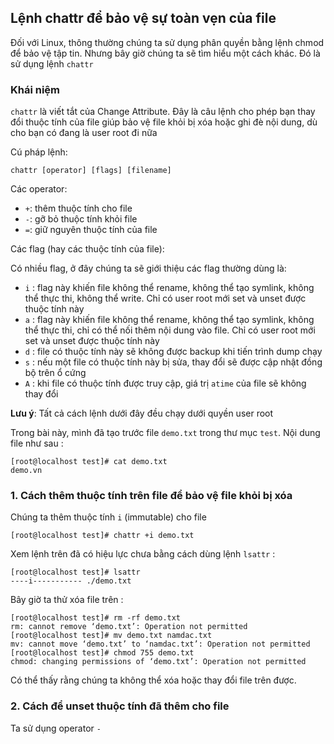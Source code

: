 ## Lệnh chattr để bảo vệ sự toàn vẹn của file
Đối với Linux, thông thường chúng ta sử dụng phân quyền bằng lệnh chmod để bảo vệ tập tin. Nhưng bây giờ chúng ta sẽ tìm hiểu một cách khác. Đó là sử dụng lệnh `chattr`

### Khái niệm
`chattr` là viết tắt của Change Attribute. Đây là câu lệnh cho phép bạn thay đổi thuộc tính của file giúp bảo vệ file khỏi bị xóa hoặc ghi đè nội dung, dù cho bạn có đang là user root đi nữa

Cú pháp lệnh:

 `chattr [operator] [flags] [filename]`

Các operator:
 
 * `+`: thêm thuộc tính cho file
 * `-`: gỡ bỏ thuộc tính khỏi file
 * `=`: giữ nguyên thuộc tính của file

Các flag (hay các thuộc tính của file):

Có nhiều flag, ở đây chúng ta sẽ giới thiệu các flag thường dùng là:
  * `i` : flag này khiến file không thể rename, không thể tạo symlink, không thể thực thi, không thể write. Chỉ có user root mới set và unset được thuộc tính này
  * `a` : flag này khiến file không thể rename, không thể tạo symlink, không thể thực thi, chỉ có thể nối thêm nội dung vào file. Chỉ có user root mới set và unset được thuộc tính này
  * `d` : file có thuộc tính này sẽ không được backup khi tiến trình dump chạy
  * `s` : nếu một file có thuộc tính này bị sửa, thay đổi sẽ được cập nhật đồng bộ trên ổ cứng
  * `A` : khi file có thuộc tính được truy cập, giá trị `atime` của file sẽ không thay đổi

**Lưu ý**: Tất cả cách lệnh dưới đây đều chạy dưới quyền user root

Trong bài này, mình đã tạo trước file `demo.txt` trong thư mục `test`. Nội dung file như sau :
```
[root@localhost test]# cat demo.txt
demo.vn
```

### 1. Cách thêm thuộc tính trên file để bảo vệ file khỏi bị xóa
Chúng ta thêm thuộc tính `i` (immutable) cho file

```
[root@localhost test]# chattr +i demo.txt
```

Xem lệnh trên đã có hiệu lực chưa bằng cách dùng lệnh `lsattr` :
```
[root@localhost test]# lsattr
----i----------- ./demo.txt
```

Bây giờ ta thử xóa file trên :
```
[root@localhost test]# rm -rf demo.txt
rm: cannot remove ‘demo.txt’: Operation not permitted
[root@localhost test]# mv demo.txt namdac.txt
mv: cannot move ‘demo.txt’ to ‘namdac.txt’: Operation not permitted
[root@localhost test]# chmod 755 demo.txt
chmod: changing permissions of ‘demo.txt’: Operation not permitted
```

Có thể thấy rằng chúng ta không thể xóa hoặc thay đổi file trên được.

### 2. Cách để unset thuộc tính đã thêm cho file
Ta sử dụng operator `-`



